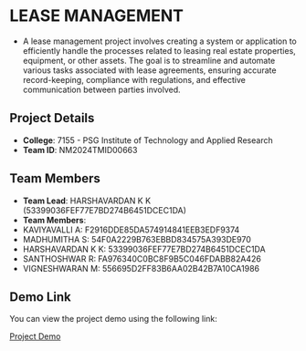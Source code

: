 # LEASE MANAGEMENT
- A lease management project involves creating a system or application to efficiently handle the processes related to leasing real estate properties, equipment, or other assets. The goal is to streamline and automate various tasks associated with lease agreements, ensuring accurate record-keeping, compliance with regulations, and effective communication between parties involved.
## Project Details

- **College**: 7155 - PSG Institute of Technology and Applied Research
- **Team ID**: NM2024TMID00663

## Team Members

- **Team Lead**: HARSHAVARDAN K K (53399036FEF77E7BD274B6451DCEC1DA)
- **Team Members**:
- KAVIYAVALLI A: F2916DDE85DA574914841EEB3EDF9374
- MADHUMITHA S: 54F0A2229B763EBBD834575A393DE970
- HARSHAVARDAN K K: 53399036FEF77E7BD274B6451DCEC1DA
- SANTHOSHWAR R: FA976340C0BC8F9B5C046FDABB82A426
- VIGNESHWARAN M: 556695D2FF83B6AA02B42B7A10CA1986


## Demo Link

You can view the project demo using the following link:

[Project Demo](https://drive.google.com/file/d/1ykOVEx668jQlep4FJPYrK3VtNSSu8Xy4/view?usp=sharing)
